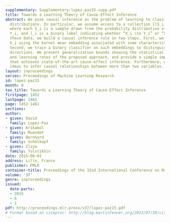 ```yaml
---
supplementary: Supplementary:lopez-paz15-supp.pdf
title: Towards a Learning Theory of Cause-Effect Inference
abstract: We pose causal inference as the problem of learning to classify probability
  distributions. In particular, we assume access to a collection {(S_i,l_i)}_i=1^n,
  where each S_i is a sample drawn from the probability distribution of X_i \times
  Y_i, and l_i is a binary label indicating whether “X_i \to Y_i” or “X_i ←Y_i”. Given
  these data, we build a causal inference rule in two steps. First, we featurize each
  S_i using the kernel mean embedding associated with some characteristic kernel.
  Second, we train a binary classifier on such embeddings to distinguish between causal
  directions. We present generalization bounds showing the statistical consistency
  and learning rates of the proposed approach, and provide a simple implementation
  that achieves state-of-the-art cause-effect inference. Furthermore, we extend our
  ideas to infer causal relationships between more than two variables.
layout: inproceedings
series: Proceedings of Machine Learning Research
id: lopez-paz15
month: 0
tex_title: Towards a Learning Theory of Cause-Effect Inference
firstpage: 1452
lastpage: 1461
page: 1452-1461
sections: 
author:
- given: David
  family: Lopez-Paz
- given: Krikamol
  family: Muandet
- given: Bernhard
  family: Schölkopf
- given: Iliya
  family: Tolstikhin
date: 2015-06-01
address: Lille, France
publisher: PMLR
container-title: Proceedings of the 32nd International Conference on Machine Learning
volume: '37'
genre: inproceedings
issued:
  date-parts:
  - 2015
  - 6
  - 1
pdf: http://proceedings.mlr.press/v37/lopez-paz15.pdf
# Format based on citeproc: http://blog.martinfenner.org/2013/07/30/citeproc-yaml-for-bibliographies/
---
```

